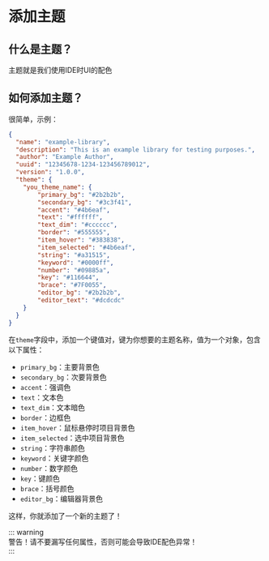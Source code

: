 # 添加主题

## 什么是主题？

主题就是我们使用IDE时UI的配色

## 如何添加主题？

很简单，示例：
```json
{
  "name": "example-library",
  "description": "This is an example library for testing purposes.",
  "author": "Example Author",
  "uuid": "12345678-1234-123456789012",
  "version": "1.0.0",
  "theme": {
    "you_theme_name": {
        "primary_bg": "#2b2b2b",
        "secondary_bg": "#3c3f41",
        "accent": "#4b6eaf",
        "text": "#ffffff",
        "text_dim": "#cccccc",
        "border": "#555555",
        "item_hover": "#383838",
        "item_selected": "#4b6eaf",
        "string": "#a31515",
        "keyword": "#0000ff",
        "number": "#09885a",
        "key": "#116644",
        "brace": "#7F0055",
        "editor_bg": "#2b2b2b",
        "editor_text": "#dcdcdc"
    }
  }
}
```

在`theme`字段中，添加一个键值对，键为你想要的主题名称，值为一个对象，包含以下属性：

- `primary_bg`：主要背景色
- `secondary_bg`：次要背景色
- `accent`：强调色
- `text`：文本色
- `text_dim`：文本暗色
- `border`：边框色
- `item_hover`：鼠标悬停时项目背景色
- `item_selected`：选中项目背景色
- `string`：字符串颜色
- `keyword`：关键字颜色
- `number`：数字颜色
- `key`：键颜色
- `brace`：括号颜色
- `editor_bg`：编辑器背景色

这样，你就添加了一个新的主题了！

::: warning  
警告！请不要漏写任何属性，否则可能会导致IDE配色异常！  
:::